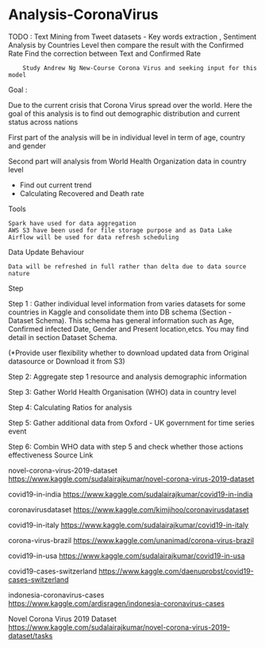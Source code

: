 # Analysis-CoronaVirus

TODO :  Text Mining from Tweet datasets - Key words extraction , Sentiment Analysis by Countries Level
        then compare the result with the Confirmed Rate
        Find the correction between Text and Confirmed Rate

        Study Andrew Ng New-Course Corona Virus and seeking input for this model
        
        
Goal :

Due to the current crisis that Corona Virus spread over the world. Here the goal of this analysis is to find out demographic distribution and current status across nations

First part of the analysis will be in individual level in term of age, country and gender

Second part will analysis from World Health Organization data in country level

* Find out current trend
* Calculating Recovered and Death rate

Tools

    Spark have used for data aggregation
    AWS S3 have been used for file storage purpose and as Data Lake
    Airflow will be used for data refresh scheduling

Data Update Behaviour

    Data will be refreshed in full rather than delta due to data source nature

Step

Step 1 : Gather individual level information from varies datasets for some countries in Kaggle and consolidate them into DB schema (Section - Dataset Schema). This schema has general information such as Age, Confirmed infected Date, Gender and Present location,etcs. You may find detail in section Dataset Schema.

(*Provide user flexibility whether to download updated data from Original datasource or Download it from S3)

Step 2: Aggregate step 1 resource and analysis demographic information

Step 3: Gather World Health Organisation (WHO) data in country level

Step 4: Calculating Ratios for analysis

Step 5: Gather additional data from Oxford - UK government for time series event

Step 6: Combin WHO data with step 5 and check whether those actions effectiveness
Source Link

novel-corona-virus-2019-dataset https://www.kaggle.com/sudalairajkumar/novel-corona-virus-2019-dataset

covid19-in-india https://www.kaggle.com/sudalairajkumar/covid19-in-india

coronavirusdataset https://www.kaggle.com/kimjihoo/coronavirusdataset

covid19-in-italy https://www.kaggle.com/sudalairajkumar/covid19-in-italy

corona-virus-brazil https://www.kaggle.com/unanimad/corona-virus-brazil

covid19-in-usa https://www.kaggle.com/sudalairajkumar/covid19-in-usa

covid19-cases-switzerland https://www.kaggle.com/daenuprobst/covid19-cases-switzerland

indonesia-coronavirus-cases https://www.kaggle.com/ardisragen/indonesia-coronavirus-cases

Novel Corona Virus 2019 Dataset https://www.kaggle.com/sudalairajkumar/novel-corona-virus-2019-dataset/tasks
